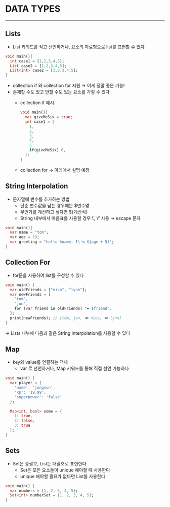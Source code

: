 # DATA TYPES
------------
## Lists

- List 키워드를 적고 선언하거나, 요소의 자료형으로 list를 표현할 수 있다

```dart
void main(){
  int case1 = [1,2,3,4,5];
  List case2 = [1,2,3,4,5];
  List<int> case2 = [1,2,3,4,5];
}
```

- collection if 와 collection for 지원 → 이게 정말 좋은 기능!
- 존재할 수도 있고 안할 수도 있는 요소를 가질 수 있다
    - collection if 예시
        
        ```dart
        void main(){
          var giveMeSix = true;
          int case1 = [
            1,
            2,
            3,
            4,
            5
            if(giveMeSix) 6,
          ];
        }
        ```
        
    - collection for → 아래에서 설명 예정

## String Interpolation

- 문자열에 변수를 추가하는 방법
    - 단순 변수값을 담는 경우에는 $변수명
    - 무언가를 계산하고 싶다면 ${계산식}
    - String 내부에서 따옴표를 사용할 경우 \’, \” 사용 → escape 문자

```dart
void main(){
  var name = "tom";
  var age = 10;
  var greeting = "hello $name, I\'m ${age + 5}";
}
```

## Collection For

- for문을 사용하여 list를 구성할 수 있다

```dart
void main() {
  var oldFriends = ["nico", "lynn"];
  var newFriends = [
    "tom",
    "jon",
    for (var friend in oldFriends) "❤️ $friend",
  ];
  print(newFriends); // [tom, jon, ❤️ nico, ❤️ lynn]
}
```

→ Lists 내부에 다음과 같은 String Interpolation를 사용할 수 있다

## Map

- key와 value를 연결하는 객체
    - var 로 선언하거나, Map 키워드를 통해 직접 선언 가능하다

```dart
void main() {
  var player = {
    'name': 'jungsun',
    'xp': '19.99',
    'superpower': 'false'
  };
  
  Map<int, bool> some = {
    1: true,
    2: false,
    3: true
  };
}
```

## Sets

- Set은 중괄호, List는 대괄호로 표현한다
    - Set은 모든 요소들이 unique 해야할 때 사용한다
    - unique 해야할 필요가 없다면 List를 사용한다

```dart
void main() {
  var numbers = {1, 2, 3, 4, 5};
  Set<int> numberSet = {1, 2, 3, 4, 5};
}
```
